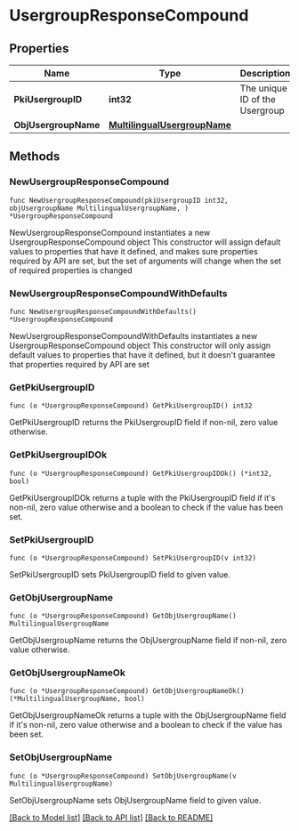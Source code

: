 # UsergroupResponseCompound

## Properties

Name | Type | Description | Notes
------------ | ------------- | ------------- | -------------
**PkiUsergroupID** | **int32** | The unique ID of the Usergroup | 
**ObjUsergroupName** | [**MultilingualUsergroupName**](MultilingualUsergroupName.md) |  | 

## Methods

### NewUsergroupResponseCompound

`func NewUsergroupResponseCompound(pkiUsergroupID int32, objUsergroupName MultilingualUsergroupName, ) *UsergroupResponseCompound`

NewUsergroupResponseCompound instantiates a new UsergroupResponseCompound object
This constructor will assign default values to properties that have it defined,
and makes sure properties required by API are set, but the set of arguments
will change when the set of required properties is changed

### NewUsergroupResponseCompoundWithDefaults

`func NewUsergroupResponseCompoundWithDefaults() *UsergroupResponseCompound`

NewUsergroupResponseCompoundWithDefaults instantiates a new UsergroupResponseCompound object
This constructor will only assign default values to properties that have it defined,
but it doesn't guarantee that properties required by API are set

### GetPkiUsergroupID

`func (o *UsergroupResponseCompound) GetPkiUsergroupID() int32`

GetPkiUsergroupID returns the PkiUsergroupID field if non-nil, zero value otherwise.

### GetPkiUsergroupIDOk

`func (o *UsergroupResponseCompound) GetPkiUsergroupIDOk() (*int32, bool)`

GetPkiUsergroupIDOk returns a tuple with the PkiUsergroupID field if it's non-nil, zero value otherwise
and a boolean to check if the value has been set.

### SetPkiUsergroupID

`func (o *UsergroupResponseCompound) SetPkiUsergroupID(v int32)`

SetPkiUsergroupID sets PkiUsergroupID field to given value.


### GetObjUsergroupName

`func (o *UsergroupResponseCompound) GetObjUsergroupName() MultilingualUsergroupName`

GetObjUsergroupName returns the ObjUsergroupName field if non-nil, zero value otherwise.

### GetObjUsergroupNameOk

`func (o *UsergroupResponseCompound) GetObjUsergroupNameOk() (*MultilingualUsergroupName, bool)`

GetObjUsergroupNameOk returns a tuple with the ObjUsergroupName field if it's non-nil, zero value otherwise
and a boolean to check if the value has been set.

### SetObjUsergroupName

`func (o *UsergroupResponseCompound) SetObjUsergroupName(v MultilingualUsergroupName)`

SetObjUsergroupName sets ObjUsergroupName field to given value.



[[Back to Model list]](../README.md#documentation-for-models) [[Back to API list]](../README.md#documentation-for-api-endpoints) [[Back to README]](../README.md)


